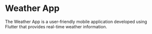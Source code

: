 # Weather App
 The Weather App is a user-friendly mobile application developed using Flutter that provides real-time weather information.
